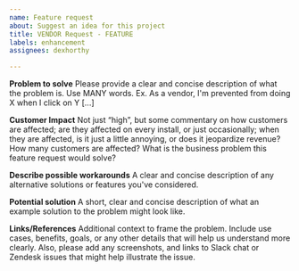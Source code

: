 ```yaml
---
name: Feature request
about: Suggest an idea for this project
title: VENDOR Request - FEATURE
labels: enhancement
assignees: dexhorthy

---
```


**Problem to solve**
Please provide a clear and concise description of what the problem is. Use MANY words.
Ex. As a vendor, I'm prevented from doing X when I click on Y [...]

**Customer Impact**
Not just “high”, but some commentary on how customers are affected; are they affected on every install, or just occasionally; when they are affected, is it just a little annoying, or does it jeopardize revenue? How many customers are affected? What is the business problem this feature request would solve?

**Describe possible workarounds**
A clear and concise description of any alternative solutions or features you've considered.

**Potential solution**
A short, clear and concise description of what an example solution to the problem might look like.

**Links/References**
Additional context to frame the problem. Include use cases, benefits, goals, or any other details that will help us understand more clearly. Also, please add any screenshots, and links to Slack chat or Zendesk issues that might help illustrate the issue.
